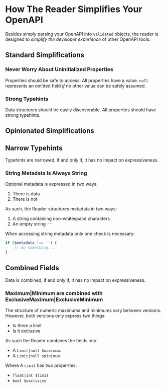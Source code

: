 # How The Reader Simplifies Your OpenAPI

Besides simply parsing your OpenAPI into `Validated` objects,
the reader is designed to _simplify the developer experience_ of other OpenAPI tools.

## Standard Simplifications

### Never Worry About Uninitialized Properties
Properties should be safe to access:
All properties have a value.
`null` represents an omitted field _if_ no other value can be safely assumed.

### Strong Typehints
Data structures should be easily discoverable.
All properties should have strong typehints.

## Opinionated Simplifications

## Narrow Typehints
Typehints are narrowed, if and only if, it has no impact on expressiveness.

### String Metadata Is Always String

Optional metadata is expressed in two ways;
1. There is data
2. There is not

As such, the Reader structures metadata in two ways:
1. A string containing non-whitespace characters
2. An empty string `''`

When accessing string metadata only one check is necessary:

```php
if ($metadata !== '') {
    // do something...
}
```

## Combined Fields
Data is combined, if and only if, it has no impact on expressiveness.

### Maximum|Minimum are combined with ExclusiveMaximum|ExclusiveMinimum

The structure of numeric maximums and minimums vary between versions.
However, both versions only express two things:
- Is there a limit
- Is it exclusive

As such the Reader combines the fields into:
- A `Limit|null $maximum`. 
- A `Limit|null $minimum`.

Where A `Limit` has two properties:
- `float|int $limit` 
- `bool $exclusive`

